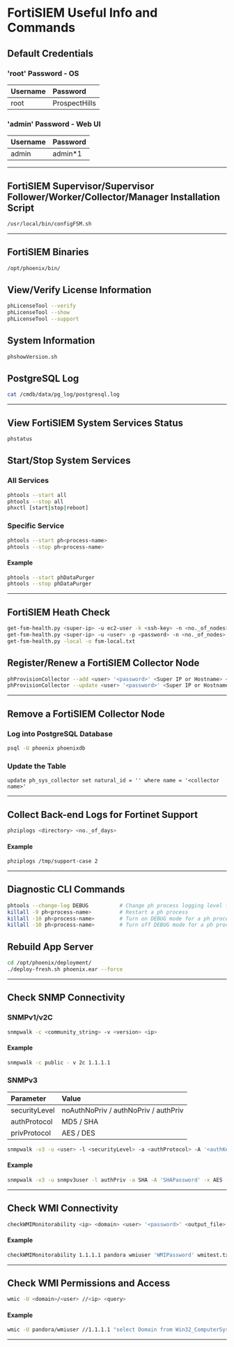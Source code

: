 # FortiSIEM Useful Info and Commands

## Default Credentials 
### 'root' Password - OS
| Username | Password      |
| :------- | :------------ | 
| root     | ProspectHills |

### 'admin' Password - Web UI
| Username | Password |
| :------- | :------- | 
| admin    | admin*1  |
---

## FortiSIEM Supervisor/Supervisor Follower/Worker/Collector/Manager Installation Script
```bash
/usr/local/bin/configFSM.sh
```
---
## FortiSIEM Binaries
```bash
/opt/phoenix/bin/
```

## View/Verify License Information
```bash
phLicenseTool --verify
phLicenseTool --show
phLicenseTool --support
```

## System Information
```bash
phshowVersion.sh
```

## PostgreSQL Log
```bash
cat /cmdb/data/pg_log/postgresql.log
```
---
## View FortiSIEM System Services Status
```bash
phstatus
```

## Start/Stop System Services
### All Services
```bash
phtools --start all
phtools --stop all
phxctl [start|stop|reboot]
```

### Specific Service
```bash
phtools --start ph<process-name>
phtools --stop ph<process-name>
```

#### Example
```bash
phtools --start phDataPurger
phtools --stop phDataPurger
```
---
## FortiSIEM Heath Check
```bash
get-fsm-health.py <super-ip> -u ec2-user -k <ssh-key> -n <no._of_nodes> -o fsm-aws.txt
get-fsm-health.py <super-ip> -u <user> -p <password> -n <no._of_nodes> -o fsm-remote.txt
get-fsm-health.py -local -o fsm-local.txt
```

## Register/Renew a FortiSIEM Collector Node
```bash
phProvisionCollector --add <user> '<password>' <Super IP or Hostname> <Organization> <CollectorName>
phProvisionCollector --update <user> '<password>' <Super IP or Hostname> <Organization> <CollectorName>
```
---

## Remove a FortiSIEM Collector Node
### Log into PostgreSQL Database
```bash
psql -U phoenix phoenixdb
```
### Update the Table
```psql
update ph_sys_collector set natural_id = '' where name = '<collector name>'
```
---

## Collect Back-end Logs for Fortinet Support
```bash
phziplogs <directory> <no._of_days>
```
#### Example
```bash
phziplogs /tmp/support-case 2
```
---

## Diagnostic CLI Commands
```bash
phtools --change-log DEBUG          # Change ph process logging level from INFO to DEBUG
killall -9 ph<process-name>         # Restart a ph process
killall -10 ph<process-name>        # Turn on DEBUG mode for a ph process
killall -10 ph<process-name>        # Turn off DEBUG mode for a ph process
```


## Rebuild App Server
```bash
cd /opt/phoenix/deployment/
./deploy-fresh.sh phoenix.ear --force
```
---

## Check SNMP Connectivity
### SNMPv1/v2C
```bash
snmpwalk -c <community_string> -v <version> <ip>
```
#### Example
```bash
snmpwalk -c public - v 2c 1.1.1.1
```
### SNMPv3

| Parameter     | Value                                |
| :------------ | :----------------------------------- |
| securityLevel | noAuthNoPriv / authNoPriv / authPriv |
| authProtocol  | MD5 / SHA                            |
| privProtocol  | AES / DES                            |

```bash
snmpwalk -v3 -u <user> -l <securityLevel> -a <authProtocol> -A '<authKey>' -x <privProtocol> -X '<privKey>'
```

#### Example
```bash
snmpwalk -v3 -u snmpv3user -l authPriv -a SHA -A 'SHAPassword' -x AES -X 'AESPassword'
```
---
## Check WMI Connectivity
```bash
checkWMIMonitorability <ip> <domain> <user> '<password>' <output_file>
```
#### Example
```bash
checkWMIMonitorability 1.1.1.1 pandora wmiuser 'WMIPassword' wmitest.txt
```
---
## Check WMI Permissions and Access
```bash
wmic -U <domain>/<user> //<ip> <query>
```
#### Example
```bash
wmic -U pandora/wmiuser //1.1.1.1 "select Domain from Win32_ComputerSystem"
```
---
